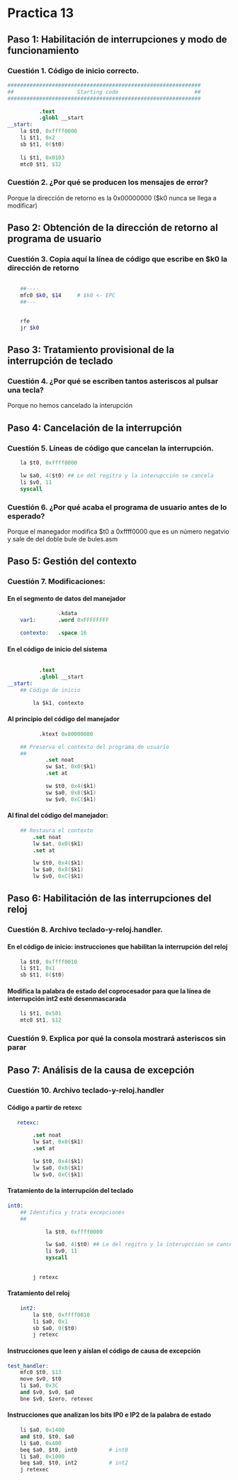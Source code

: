 # Practica 13 

## Paso 1: Habilitación de interrupciones y modo de funcionamiento

### Cuestión 1. Código de inicio correcto.

```s
#############################################################
##                    Starting code                        ##
#############################################################

          .text
          .globl __start
__start:
    la $t0, 0xffff0000
    li $t1, 0x2
    sb $t1, 0($t0)
    
    li $t1, 0x0103
    mtc0 $t1, $12
```

### Cuestión 2. ¿Por qué se producen los mensajes de error?

Porque la dirección de retorno es la 0x00000000 ($k0 nunca se llega a modificar)

## Paso 2: Obtención de la dirección de retorno al programa de usuario 

### Cuestión 3. Copia aquí la línea de código que escribe en $k0 la dirección de retorno

```sh

    ##----
    mfc0 $k0, $14     # $k0 <- EPC
    ##---


    rfe
    jr $k0 
```

## Paso 3: Tratamiento provisional de la interrupción de teclado 

### Cuestión 4. ¿Por qué se escriben tantos asteriscos al pulsar una tecla?

Porque no hemos cancelado la interupción 

## Paso 4: Cancelación de la interrupción 

### Cuestión 5. Líneas de código que cancelan la interrupción. 

```s
    la $t0, 0xffff0000

    lw $a0, 4($t0) ## Le del regitro y la interupcción se cancela 
    li $v0, 11
    syscall
```

### Cuestión 6. ¿Por qué acaba el programa de usuario antes de lo esperado?

Porque el manegador modifica $t0 a 0xffff0000 que es un número negatvio y sale de del doble bule de bules.asm

## Paso 5: Gestión del contexto

### Cuestión 7. Modificaciones:

#### En el segmento de datos del manejador

```s
                .kdata
    var1:       .word 0xFFFFFFFF

    contexto:   .space 16

```

#### En el código de inicio del sistema

```s

          .text
          .globl __start 
__start: 
    ## Código de inicio

        la $k1, contexto

```

#### Al principio del código del manejador

```s
          .ktext 0x80000080

    ## Preserva el contexto del programa de usuario
    ## 
            .set noat
            sw $at, 0x0($k1)
            .set at

            sw $t0, 0x4($k1)
            sw $a0, 0x8($k1)
            sw $v0, 0xC($k1)
```

#### Al final del código del manejador:

```s
    ## Restaura el contexto
        .set noat
        lw $at, 0x0($k1)
        .set at

        lw $t0, 0x4($k1)
        lw $a0, 0x8($k1)
        lw $v0, 0xC($k1)
```

## Paso 6: Habilitación de las interrupciones del reloj

### Cuestión 8. Archivo teclado-y-reloj.handler.

#### En el código de inicio: instrucciones que habilitan la interrupción del reloj

```s
    la $t0, 0xffff0010
    li $t1, 0x1
    sb $t1, 0($t0)
```

#### Modifica la palabra de estado del coprocesador para que la línea de interrupción int2 esté desenmascarada

```s
    li $t1, 0x501
    mtc0 $t1, $12
```

###  Cuestión 9. Explica por qué la consola mostrará asteriscos sin parar

## Paso 7: Análisis de la causa de excepción

### Cuestión 10. Archivo teclado-y-reloj.handler

#### Código a partir de retexc

```s
   retexc: 

        .set noat
        lw $at, 0x0($k1)
        .set at

        lw $t0, 0x4($k1)
        lw $a0, 0x8($k1)
        lw $v0, 0xC($k1)
```

#### Tratamiento de la interrupción del teclado

```s
int0: 
    ## Identifica y trata excepciones
    ## 

            la $t0, 0xffff0000

            lw $a0, 4($t0) ## Le del regitro y la interupcción se cancela 
            li $v0, 11
            syscall

        
        j retexc
```

#### Tratamiento del reloj

```s
    int2: 
        la $t0, 0xffff0010
        li $a0, 0x1
        sb $a0, 0($t0)
        j retexc
```

#### Instrucciones que leen y aíslan el código de causa de excepción

```s
test_handler:
    mfc0 $t0, $13     
    move $v0, $t0
    li $a0, 0x3C
    and $v0, $v0, $a0
    bne $v0, $zero, retexec    
```

#### Instrucciones que analizan los bits IP0 e IP2 de la palabra de estado

```s
    li $a0, 0x1400
    and $t0, $t0, $a0
    li $a0, 0x400
    beq $a0, $t0, int0          # int0
    li $a0, 0x1000
    beq $a0, $t0, int2          # int2
    j retexec

```

